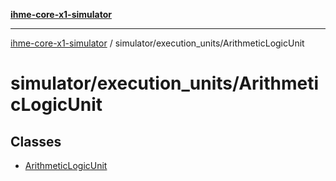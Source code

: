 [**ihme-core-x1-simulator**](../../../README.md)

***

[ihme-core-x1-simulator](../../../modules.md) / simulator/execution\_units/ArithmeticLogicUnit

# simulator/execution\_units/ArithmeticLogicUnit

## Classes

- [ArithmeticLogicUnit](classes/ArithmeticLogicUnit.md)
